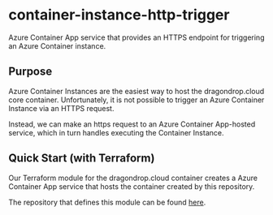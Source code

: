 # container-instance-http-trigger
Azure Container App service that provides an HTTPS endpoint for triggering an Azure Container instance.

## Purpose
Azure Container Instances are the easiest way to host the dragondrop.cloud core container. Unfortunately, it is
not possible to trigger an Azure Container Instance via an HTTPS request.

Instead, we can make an https request to an Azure Container App-hosted service, which in turn handles executing the Container Instance.

## Quick Start (with Terraform)
Our Terraform module for the dragondrop.cloud container creates a Azure Container App service that hosts the container created by this repository.

The repository that defines this module can be found [here](https://github.com/dragondrop-cloud/terraform-azurerm-dragondrop-compute).
